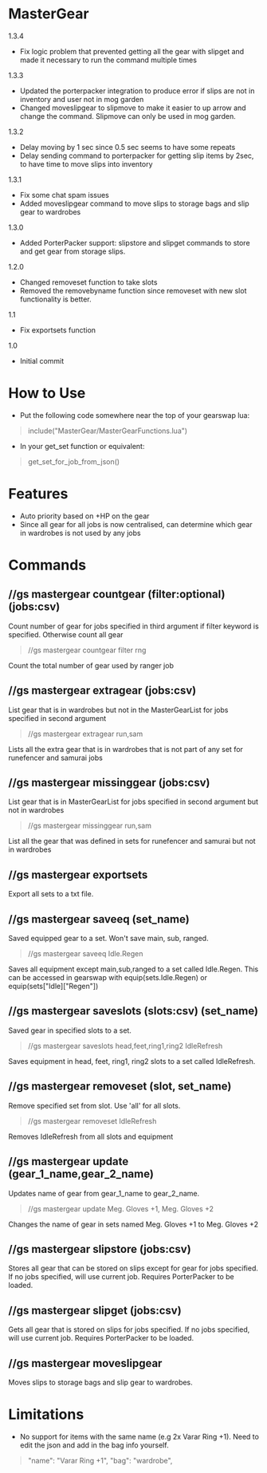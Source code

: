 # MasterGear
1.3.4
- Fix logic problem that prevented getting all the gear with slipget and made it necessary to run the command multiple times

1.3.3
- Updated the porterpacker integration to produce error if slips are not in inventory and user not in mog garden
- Changed moveslipgear to slipmove to make it easier to up arrow and change the command. Slipmove can only be used in mog garden.

1.3.2
- Delay moving by 1 sec since 0.5 sec seems to have some repeats
- Delay sending command to porterpacker for getting slip items by 2sec, to have time to move slips into inventory 

1.3.1
- Fix some chat spam issues
- Added moveslipgear command to move slips to storage bags and slip gear to wardrobes

1.3.0
- Added PorterPacker support: slipstore and slipget commands to store and get gear from storage slips.

1.2.0
- Changed removeset function to take slots
- Removed the removebyname function since removeset with new slot functionality is better.

1.1
- Fix exportsets function

1.0
- Initial commit

# How to Use

- Put the following code somewhere near the top of your gearswap lua:
> include("MasterGear/MasterGearFunctions.lua")

- In your get_set function or equivalent:
> get_set_for_job_from_json()

# Features

- Auto priority based on +HP on the gear
- Since all gear for all jobs is now centralised, can determine which gear in wardrobes is not used by any jobs

# Commands

## //gs mastergear countgear (filter:optional) (jobs:csv)

Count number of gear for jobs specified in third argument if filter keyword is specified. Otherwise count all gear

> //gs mastergear countgear filter rng

Count the total number of gear used by ranger job

## //gs mastergear extragear (jobs:csv)

List gear that is in wardrobes but not in the MasterGearList for jobs specified in second argument

> //gs mastergear extragear run,sam

Lists all the extra gear that is in wardrobes that is not part of any set for runefencer and samurai jobs

## //gs mastergear missinggear (jobs:csv)

List gear that is in MasterGearList for jobs specified in second argument but not in wardrobes

> //gs mastergear missinggear run,sam

List all the gear that was defined in sets for runefencer and samurai but not in wardrobes

## //gs mastergear exportsets

Export all sets to a txt file.

## //gs mastergear saveeq (set_name)

Saved equipped gear to a set. Won't save main, sub, ranged.

> //gs mastergear saveeq Idle.Regen

Saves all equipment except main,sub,ranged to a set called Idle.Regen. This can be accessed in gearswap with equip(sets.Idle.Regen) or equip(sets\["Idle]\["Regen"])

## //gs mastergear saveslots (slots:csv) (set_name)

Saved gear in specified slots to a set.

> //gs mastergear saveslots head,feet,ring1,ring2 IdleRefresh

Saves equipment in head, feet, ring1, ring2 slots to a set called IdleRefresh.

## //gs mastergear removeset (slot, set_name)

Remove specified set from slot. Use 'all' for all slots.

> //gs mastergear removeset IdleRefresh

Removes IdleRefresh from all slots and equipment

## //gs mastergear update (gear_1_name,gear_2_name)

Updates name of gear from gear_1_name to gear_2_name.

> //gs mastergear update Meg. Gloves +1, Meg. Gloves +2

Changes the name of gear in sets named Meg. Gloves +1 to Meg. Gloves +2

## //gs mastergear slipstore (jobs:csv)

Stores all gear that can be stored on slips except for gear for jobs specified. If no jobs specified, will use current job. Requires PorterPacker to be loaded.

## //gs mastergear slipget (jobs:csv)

Gets all gear that is stored on slips for jobs specified. If no jobs specified, will use current job. Requires PorterPacker to be loaded.

## //gs mastergear moveslipgear

Moves slips to storage bags and slip gear to wardrobes.

# Limitations
- No support for items with the same name (e.g 2x Varar Ring +1). Need to edit the json and add in the bag info yourself.
> "name": "Varar Ring +1",
> "bag": "wardrobe",